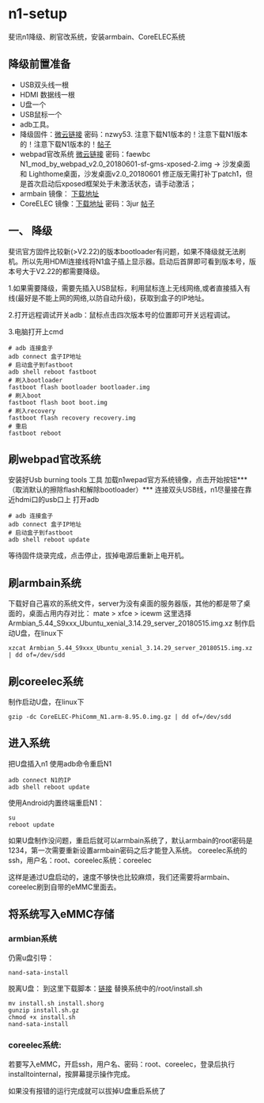 # n1-setup
斐讯n1降级、刷官改系统，安装armbain、CoreELEC系统
## 降级前置准备
+ USB双头线一根
+ HDMI 数据线一根
+ U盘一个
+ USB鼠标一个
+ adb工具。
+ 降级固件：[微云链接](https://share.weiyun.com/5vAkZ7p) 密码：nzwy53. 注意下载N1版本的！注意下载N1版本的！注意下载N1版本的！[帖子](http://www.right.com.cn/forum/thread-322736-1-1.html)
+ webpad官改系统 [微云链接](https://share.weiyun.com/5wenYgZ) 密码：faewbc N1_mod_by_webpad_v2.0_20180601-sf-gms-xposed-2.img -> 沙发桌面 和 Lighthome桌面，沙发桌面v2.0_20180601 修正版无需打补丁patch1，但是首次启动后xposed框架处于未激活状态，请手动激活；
+ armbain 镜像： [下载地址](https://yadi.sk/d/pHxaRAs-tZiei)
+ CoreELEC 镜像：[下载地址](https://pan.baidu.com/s/1YLYrauq3gtJS3cs0T9TnKg)  密码：3jur [帖子](http://www.right.com.cn/forum/forum.php?mod=viewthread&tid=331363&extra=page%3D1%26filter%3Dtypeid%26typeid%3D21)

## 一、 降级
斐讯官方固件比较新(>V2.22)的版本bootloader有问题，如果不降级就无法刷机。所以先用HDMI连接线将N1盒子插上显示器。启动后首屏即可看到版本号，版本号大于V2.22的都需要降级。

1.如果需要降级，需要先插入USB鼠标，利用鼠标连上无线网络,或者直接插入有线(最好是不能上网的网络,以防自动升级)，获取到盒子的IP地址。

2.打开远程调试开关adb：鼠标点击四次版本号的位置即可开关远程调试。

3.电脑打开上cmd
```
# adb 连接盒子
adb connect 盒子IP地址
# 启动盒子到fastboot
adb shell reboot fastboot
# 刷入bootloader
fastboot flash bootloader bootloader.img
# 刷入boot
fastboot flash boot boot.img 
# 刷入recovery
fastboot flash recovery recovery.img
# 重启
fastboot reboot
```    
## 刷webpad官改系统
安装好Usb burning tools 工具
加载n1wepad官方系统镜像，点击开始按钮***（取消默认的擦除flash和解除bootloader）***
连接双头USB线，n1尽量接在靠近hdmi口的usb口上
打开adb
```
# adb 连接盒子
adb connect 盒子IP地址
# 启动盒子到fastboot
adb shell reboot update
```
等待固件烧录完成，点击停止，拔掉电源后重新上电开机。
## 刷armbain系统

下载好自己喜欢的系统文件，server为没有桌面的服务器版，其他的都是带了桌面的，桌面占用内存对比： mate > xfce > icewm
这里选择Armbian_5.44_S9xxx_Ubuntu_xenial_3.14.29_server_20180515.img.xz
制作启动U盘，在linux下
```
xzcat Armbian_5.44_S9xxx_Ubuntu_xenial_3.14.29_server_20180515.img.xz | dd of=/dev/sdd
```
## 刷coreelec系统

制作启动U盘，在linux下
```
gzip -dc CoreELEC-PhiComm_N1.arm-8.95.0.img.gz | dd of=/dev/sdd
```
## 进入系统
把U盘插入n1
使用adb命令重启N1
```
adb connect N1的IP
adb shell reboot update
```
使用Android内置终端重启N1：
```
su
reboot update
```

如果U盘制作没问题，重启后就可以armbain系统了，默认armbain的root密码是1234，第一次需要重新设置armbain密码之后才能登入系统。
coreelec系统的ssh，用户名：root、coreelec系统：coreelec

这样是通过U盘启动的，速度不够快也比较麻烦，我们还需要将armbain、coreelec刷到自带的eMMC里面去。

## 将系统写入eMMC存储
### armbian系统

仍需u盘引导：
```
nand-sata-install
```
脱离U盘：
到这里下载脚本：[链接](http://www.right.com.cn/forum/thread-327496-1-1.html) 替换系统中的/root/install.sh
```
mv install.sh install.shorg
gunzip install.sh.gz
chmod +x install.sh
nand-sata-install
```
### coreelec系统:
若要写入eMMC，开启ssh，用户名、密码：root、coreelec，登录后执行installtointernal，按屏幕提示操作完成。

如果没有报错的运行完成就可以拔掉U盘重启系统了

